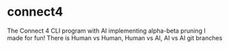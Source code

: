 # connect4
The Connect 4 CLI program with AI implementing alpha-beta pruning I made for fun! There is Human vs Human, Human vs AI, AI vs AI git branches
